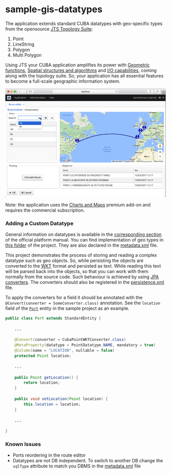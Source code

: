 # sample-gis-datatypes

The application extends standard CUBA datatypes with geo-specific types from the opensource [JTS Topology Suite](https://en.wikipedia.org/wiki/JTS_Topology_Suite):

1. Point
2. LineString
3. Polygon
4. Multi Polygon 

Using JTS your CUBA application amplifies its power with 
[Geometric functions](https://en.wikipedia.org/wiki/JTS_Topology_Suite#Geometric_functions), 
[Spatial structures and algorithms](https://en.wikipedia.org/wiki/JTS_Topology_Suite#Spatial_structures_and_algorithms) 
and [I/O capabilities](https://en.wikipedia.org/wiki/JTS_Topology_Suite#I.2FO_capabilities), 
coming along with the topology suite. 
So, your application has all essential features to become a full-scale geographic information system.

![screenshot](https://github.com/aleksey-stukalov/sample-gis-datatypes/blob/master/screenshots/sample-gis-screenshot.png)

Note: the application uses the [Charts and Maps](https://www.cuba-platform.com/add-ons) premium add-on and requires the commercial subscription.

### Adding a Custom Datatype

General information on datatypes is available in the 
[corresponding section](https://doc.cuba-platform.com/manual-latest/datatype.html) 
of the official platform manual. You can find implementation of geo types 
in [this folder](https://github.com/aleksey-stukalov/sample-gis-datatypes/tree/master/modules/global/src/com/company/cruisesample/gis/datatypes) 
of the project. They are also declared in the [metadata.xml](https://github.com/aleksey-stukalov/sample-gis-datatypes/blob/master/modules/global/src/com/company/cruisesample/metadata.xml) file.

This project demonstrates the process of storing and reading a complex datatype such as geo objects. 
So, while persisting the objects are converted to the [WKT](https://en.wikipedia.org/wiki/Well-known_text) 
format and persisted as text. While reading this text will be parsed back into the objects, 
so that you can work with them normally from the source code. Such behaviour is achieved 
by using [JPA converters](https://github.com/aleksey-stukalov/sample-gis-datatypes/tree/master/modules/global/src/com/company/cruisesample/gis/converters). 
The converters should also be registered in the [persistence.xml](https://github.com/aleksey-stukalov/sample-gis-datatypes/blob/master/modules/global/src/com/company/cruisesample/persistence.xml) file.

To apply the converters for a field it should be annotated 
with the ```@Convert(converter = SomeConverter.class)``` annotation. 
See the ```location``` field of the [```Port```](https://github.com/aleksey-stukalov/sample-gis-datatypes/blob/master/modules/global/src/com/company/cruisesample/entity/Port.java) 
entity in the sample project as an example.

```java
public class Port extends StandardEntity {
    
    ...
    
    @Convert(converter = CubaPointWKTConverter.class)
    @MetaProperty(datatype = PointDatatype.NAME, mandatory = true)
    @Column(name = "LOCATION", nullable = false)
    protected Point location;
    
    ...
    
    public Point getLocation() {
        return location;
    }

    public void setLocation(Point location) {
        this.location = location;
    }
    
    ...
    
}
```

### Known Issues

- Ports reordering in the route editor
- Datatypes are not DB independent. 
To switch to another DB change the ```sqlType``` attribute to match you DBMS in the [metadata.xml](https://github.com/aleksey-stukalov/sample-gis-datatypes/blob/master/modules/global/src/com/company/cruisesample/metadata.xml) file